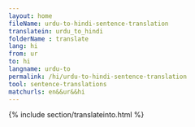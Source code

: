 ```yaml
---
layout: home
fileName: urdu-to-hindi-sentence-translation
translatein: urdu_to_hindi
folderName : translate
lang: hi
from: ur
to: hi
langname: urdu-to
permalink: /hi/urdu-to-hindi-sentence-translation
tool: sentence-translations
matchurls: en&&ur&&hi
---
```

{% include section/translateinto.html %}
